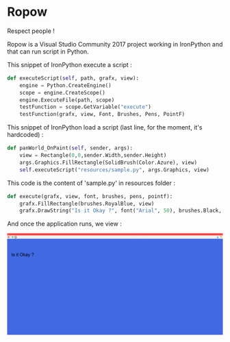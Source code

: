 # Ropow
Respect people !

Ropow is a Visual Studio Community 2017 project working in IronPython and that can run script in Python.

This snippet of IronPython execute a script :
```python
def executeScript(self, path, grafx, view):
    engine = Python.CreateEngine()
    scope = engine.CreateScope()
    engine.ExecuteFile(path, scope)
    testFunction = scope.GetVariable("execute")
    testFunction(grafx, view, Font, Brushes, Pens, PointF)
```

This snippet of IronPython load a script (last line, for the moment, it's hardcoded) :
```python
def panWorld_OnPaint(self, sender, args):
    view = Rectangle(0,0,sender.Width,sender.Height)
    args.Graphics.FillRectangle(SolidBrush(Color.Azure), view)
    self.executeScript("resources/sample.py", args.Graphics, view)
```

This code is the content of 'sample.py' in resources folder :
```python
def execute(grafx, view, font, brushes, pens, pointf):
    grafx.FillRectangle(brushes.RoyalBlue, view)
    grafx.DrawString("Is it Okay ?", font("Arial", 50), brushes.Black, pointf(50,200))
```

And once the application runs, we view :

<img src="https://github.com/TW2/Ropow/blob/master/Screenshots/2019-01-14%20-%20Ropow%20view%20of%20OK.PNG" />
